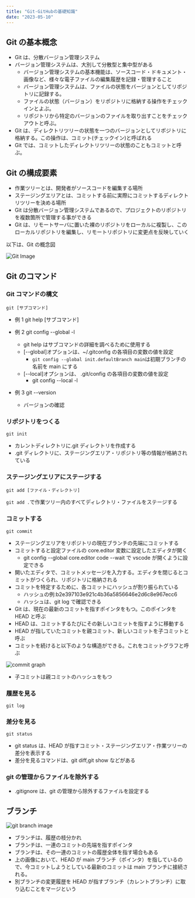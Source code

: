 ```yaml
---
title: "Git·GitHubの基礎知識"
date: "2023-05-10"
---
```


## Git の基本概念

-   Git は、分散バージョン管理システム
-   バージョン管理システムは、大別して分散型と集中型がある
    -   バージョン管理システムの基本機能は、ソースコード・ドキュメント・画像など、様々な電子ファイルの編集履歴を記録・管理すること
    -   バージョン管理システムは、ファイルの状態をバージョンとしてリポジトリに記録する。
    -   ファイルの状態（バージョン）をリポジトリに格納する操作をチェックインとよぶ。
    -   リポジトリから特定のバージョンのファイルを取り出すことをチェックアウトと呼ぶ。
-   Git は、ディレクトリツリーの状態を一つのバージョンとしてリポジトリに格納する。この操作は、コミット(チェックイン)と呼ばれる
-   Git では、コミットしたディレクトリツリーの状態のこともコミットと呼ぶ。

## Git の構成要素

-   作業ツリーとは、開発者がソースコードを編集する場所
-   ステージングエリアとは、コミットする前に実際にコミットするディレクトリツリーを決める場所
-   Git は分散バージョン管理システムであるので、プロジェクトのリポジトリを複数箇所で管理する事ができる
-   Git は、リモートサーバに置いた裸のリポジトリをローカルに複製し、このローカルリポジトリを編集し、リモートリポジトリに変更点を反映していく

以下は、Git の概念図

![Git Image](https://storage.googleapis.com/mylog13/Git-image1.png)

## Git のコマンド

### Git コマンドの構文

```
git [サブコマンド]
```

-   例 1 git help [サブコマンド]
-   例 2 git config --global -l
    -   git help はサブコマンドの詳細を調べるために使用する
    -   [--global]オプションは、~/.gitconfig の各項目の変数の値を設定
        -   `git config --global init.defaultBranch main`は初期ブランチの名前を main にする
    -   [--local]オプションは、 .git/config の各項目の変数の値を設定
        -   git config --local -l
-   例 3 git --version

    -   バージョンの確認

### リポジトリをつくる

```
git init
```

-   カレントディレクトリに.git ディレクトリを作成する
-   .git ディレクトリに、ステージングエリア・リポジトリ等の情報が格納されている

### ステージングエリアにステージする

```
git add [ファイル・ディレクトリ]
```

`git add .`で作業ツリー内のすべてディレクトリ・ファイルをステージする

### コミットする

```
git commit
```

-   ステージングエリアをリポジトリの現在ブランチの先端にコミットする
-   コミットすると設定ファイルの core.editor 変数に設定したエディタが開く
    -   git config --global core.editor code --wait で vscode が開くように設定できる
-   開いたエディタで、コミットメッセージを入力する。エディタを閉じるとコミットがつくられ、リポジトリに格納される
-   コミットを特定するために、各コミットにハッシュが割り振られている
    -   ハッシュの例:b2e397103e921c4b36a5856646e2d6c8e967ecc6
    -   ハッシュは、git log で確認できる
-   Git は、現在の最新のコミットを指すポインタをもつ。このポインタを HEAD と呼ぶ
-   HEAD は、コミットするたびにその新しいコミットを指すように移動する
-   HEAD が指していたコミットを親コミット、新しいコミットを子コミットと呼ぶ
-   コミットを続けると以下のような構造ができる。これをコミットグラフと呼ぶ

![commit graph](https://storage.googleapis.com/mylog13/Git-image2.png)

-   子コミットは親コミットのハッシュをもつ

### 履歴を見る

```
git log
```

### 差分を見る

```
git status
```

-   git status は、HEAD が指すコミット・ステージングエリア・作業ツリーの差分を表示する
-   差分を見るコマンドは、git diff,git show などがある

### git の管理からファイルを除外する

-   .gitignore は、git の管理から除外するファイルを設定する

## ブランチ

![git branch image](https://storage.googleapis.com/mylog13/Git-image3.png)

-   ブランチは、履歴の枝分かれ
-   ブランチは、一連のコミットの先端を指すポインタ
-   ブランチは、その一連のコミットの履歴全体を指す場合もある
-   上の画像において、HEAD が main ブランチ（ポインタ）を指しているので、今コミットしようとしている最新のコミットは main ブランチに接続される。
-   別ブランチの変更履歴を HEAD が指すブランチ（カレントブランチ）に取り込むことをマージという
